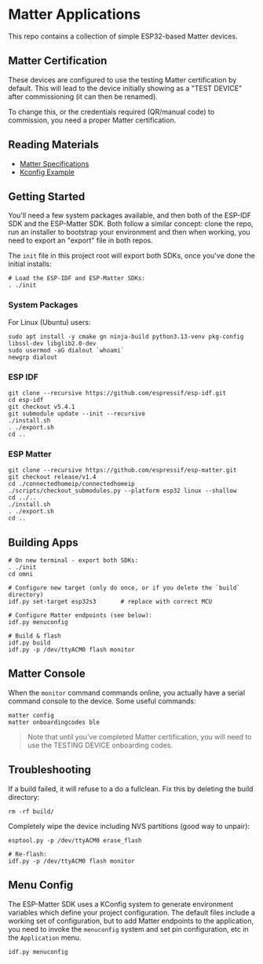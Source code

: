 Matter Applications
===================
This repo contains a collection of simple ESP32-based Matter devices.

Matter Certification
--------------------
These devices are configured to use the testing Matter certification by default. This will lead to the device 
initially showing as a "TEST DEVICE" after commissioning (it can then be renamed).

To change this, or the credentials required (QR/manual code) to commission, you need a proper Matter certification.

Reading Materials
-----------------
* [Matter Specifications](https://handbook.buildwithmatter.com/specification/)
* [Kconfig Example](https://github.com/espressif/esp-idf/blob/master/examples/common_components/protocol_examples_common/Kconfig.projbuild)

Getting Started
---------------
You'll need a few system packages available, and then both of the ESP-IDF SDK and the ESP-Matter SDK. Both follow
a similar concept: clone the repo, run an installer to bootstrap your environment and then when working, you need
to export an "export" file in both repos.

The `init` file in this project root will export both SDKs, once you've done the initial installs:

    # Load the ESP-IDF and ESP-Matter SDKs:
    . ./init

### System Packages
For Linux (Ubuntu) users:

	sudo apt install -y cmake gn ninja-build python3.13-venv pkg-config libssl-dev libglib2.0-dev
	sudo usermod -aG dialout `whoami`
	newgrp dialout

### ESP IDF

	git clone --recursive https://github.com/espressif/esp-idf.git
	cd esp-idf
	git checkout v5.4.1
	git submodule update --init --recursive
	./install.sh
	. ./export.sh
	cd ..

### ESP Matter
	
	git clone --recursive https://github.com/espressif/esp-matter.git
	git checkout release/v1.4
	cd ./connectedhomeip/connectedhomeip
	./scripts/checkout_submodules.py --platform esp32 linux --shallow
	cd ../..
	./install.sh
	. ./export.sh
	cd ..

Building Apps
-------------

    # On new terminal - export both SDKs:
    . ./init
    cd omni
	
    # Configure new target (only do once, or if you delete the `build` directory)
	idf.py set-target esp32s3		# replace with correct MCU

	# Configure Matter endpoints (see below):
	idf.py menuconfig

	# Build & flash
	idf.py build 
	idf.py -p /dev/ttyACM0 flash monitor


Matter Console
--------------
When the `monitor` command commands online, you actually have a serial command console to the device. Some useful
commands:

	matter config
	matter onboardingcodes ble

> Note that until you've completed Matter certification, you will need to use the TESTING DEVICE onboarding codes.

Troubleshooting
---------------
If a build failed, it will refuse to a do a fullclean. Fix this by deleting the build directory:

    rm -rf build/

Completely wipe the device including NVS partitions (good way to unpair):

    esptool.py -p /dev/ttyACM0 erase_flash
    
    # Re-flash:
    idf.py -p /dev/ttyACM0 flash monitor

Menu Config
-----------
The ESP-Matter SDK uses a KConfig system to generate environment variables which define your project configuration.
The default files include a working set of configuration, but to add Matter endpoints to the application, you need to
invoke the `menuconfig` system and set pin configuration, etc in the `Application` menu.

    idf.py menuconfig
